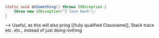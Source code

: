 ```java
static void doSomething() throws IOException {
	throw new IOException("I love Hanh");
}
```

--> Useful, as this will also pring [[fully qualified Classname]], Stack trace etc. etc., instead of just doing nothing